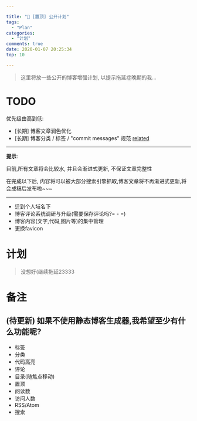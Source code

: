 ```yaml
---

title: "🚨 [置顶] 公开计划"
tags: 
  - "Plan"
categories: 
  - "计划"
comments: true
date: 2020-01-07 20:25:34
top: 10

---
```


> 这里将放一些公开的博客增强计划, 以提示拖延症晚期的我...

<!--more-->

# TODO
优先级由高到低:
- \[长期\] 博客文章润色优化
- \[长期\] 博客分类 / 标签 / "commit messages" 规范 [related](https://straydragon.github.io/2019/12/09/what-is-a-good-tech-blog/)

---

**提示**: 

目前,所有文章将会比较水, 并且会渐进式更新, 不保证文章完整性

在完成以下后, 内容将可以被大部分搜索引擎抓取,博客文章将不再渐进式更新,将会成稿后发布啦~~~

---

- 迁到个人域名下
- 博客评论系统调研与升级(需要保存评论吗?= - =)
- 博客内容(文字,代码,图片等)的集中管理
- 更换favicon

# 计划
> 没想好(继续拖延23333

# 备注
## (待更新) 如果不使用静态博客生成器,我希望至少有什么功能呢?
- 标签
- 分类
- 代码高亮
- 评论
- 目录(随焦点移动)
- 置顶
- 阅读数
- 访问人数
- RSS/Atom
- 搜索
